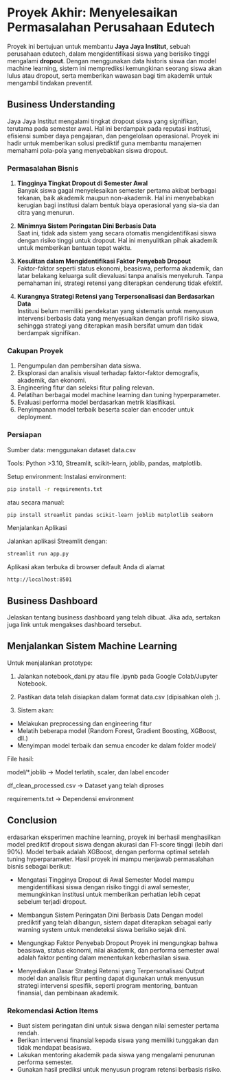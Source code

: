# Proyek Akhir: Menyelesaikan Permasalahan Perusahaan Edutech
Proyek ini bertujuan untuk membantu **Jaya Jaya Institut**, sebuah perusahaan edutech, dalam mengidentifikasi siswa yang berisiko tinggi mengalami **dropout**. Dengan menggunakan data historis siswa dan model machine learning, sistem ini memprediksi kemungkinan seorang siswa akan lulus atau dropout, serta memberikan wawasan bagi tim akademik untuk mengambil tindakan preventif.
## Business Understanding
Jaya Jaya Institut mengalami tingkat dropout siswa yang signifikan, terutama pada semester awal. Hal ini berdampak pada reputasi institusi, efisiensi sumber daya pengajaran, dan pengelolaan operasional. Proyek ini hadir untuk memberikan solusi prediktif guna membantu manajemen memahami pola-pola yang menyebabkan siswa dropout.
### Permasalahan Bisnis
1. **Tingginya Tingkat Dropout di Semester Awal**  
   Banyak siswa gagal menyelesaikan semester pertama akibat berbagai tekanan, baik akademik maupun non-akademik. Hal ini menyebabkan kerugian bagi institusi dalam bentuk biaya operasional yang sia-sia dan citra yang menurun.

2. **Minimnya Sistem Peringatan Dini Berbasis Data**  
   Saat ini, tidak ada sistem yang secara otomatis mengidentifikasi siswa dengan risiko tinggi untuk dropout. Hal ini menyulitkan pihak akademik untuk memberikan bantuan tepat waktu.

3. **Kesulitan dalam Mengidentifikasi Faktor Penyebab Dropout**  
   Faktor-faktor seperti status ekonomi, beasiswa, performa akademik, dan latar belakang keluarga sulit dievaluasi tanpa analisis menyeluruh. Tanpa pemahaman ini, strategi retensi yang diterapkan cenderung tidak efektif.

4. **Kurangnya Strategi Retensi yang Terpersonalisasi dan Berdasarkan Data**  
   Institusi belum memiliki pendekatan yang sistematis untuk menyusun intervensi berbasis data yang menyesuaikan dengan profil risiko siswa, sehingga strategi yang diterapkan masih bersifat umum dan tidak berdampak signifikan.


### Cakupan Proyek
1. Pengumpulan dan pembersihan data siswa.
2. Eksplorasi dan analisis visual terhadap faktor-faktor demografis, akademik, dan ekonomi.
3. Engineering fitur dan seleksi fitur paling relevan.
4. Pelatihan berbagai model machine learning dan tuning hyperparameter.
5. Evaluasi performa model berdasarkan metrik klasifikasi.
6. Penyimpanan model terbaik beserta scaler dan encoder untuk deployment.

### Persiapan

Sumber data: menggunakan dataset data.csv

Tools: Python >3.10, Streamlit, scikit-learn, joblib, pandas, matplotlib.

Setup environment:
Instalasi environment:
```bash
pip install -r requirements.txt
```
atau secara manual:
```bash
pip install streamlit pandas scikit-learn joblib matplotlib seaborn
```
Menjalankan Aplikasi

Jalankan aplikasi Streamlit dengan:
```bash
streamlit run app.py
```
Aplikasi akan terbuka di browser default Anda di alamat
```
http://localhost:8501
```
## Business Dashboard
Jelaskan tentang business dashboard yang telah dibuat. Jika ada, sertakan juga link untuk mengakses dashboard tersebut.

## Menjalankan Sistem Machine Learning
Untuk menjalankan prototype:
1. Jalankan notebook_dani.py atau file .ipynb pada Google Colab/Jupyter Notebook.
2. Pastikan data telah disiapkan dalam format data.csv (dipisahkan oleh ;).

3. Sistem akan:
- Melakukan preprocessing dan engineering fitur
- Melatih beberapa model (Random Forest, Gradient Boosting, XGBoost, dll.)
- Menyimpan model terbaik dan semua encoder ke dalam folder model/

File hasil:

model/*.joblib → Model terlatih, scaler, dan label encoder

df_clean_processed.csv → Dataset yang telah diproses

requirements.txt → Dependensi environment

## Conclusion
erdasarkan eksperimen machine learning, proyek ini berhasil menghasilkan model prediktif dropout siswa dengan akurasi dan F1-score tinggi (lebih dari 90%). Model terbaik adalah XGBoost, dengan performa optimal setelah tuning hyperparameter. Hasil proyek ini mampu menjawab permasalahan bisnis sebagai berikut:

- Mengatasi Tingginya Dropout di Awal Semester
Model mampu mengidentifikasi siswa dengan risiko tinggi di awal semester, memungkinkan institusi untuk memberikan perhatian lebih cepat sebelum terjadi dropout.

- Membangun Sistem Peringatan Dini Berbasis Data
Dengan model prediktif yang telah dibangun, sistem dapat diterapkan sebagai early warning system untuk mendeteksi siswa berisiko sejak dini.

- Mengungkap Faktor Penyebab Dropout
Proyek ini mengungkap bahwa beasiswa, status ekonomi, nilai akademik, dan performa semester awal adalah faktor penting dalam menentukan keberhasilan siswa.

- Menyediakan Dasar Strategi Retensi yang Terpersonalisasi
Output model dan analisis fitur penting dapat digunakan untuk menyusun strategi intervensi spesifik, seperti program mentoring, bantuan finansial, dan pembinaan akademik.
### Rekomendasi Action Items
- Buat sistem peringatan dini untuk siswa dengan nilai semester pertama rendah.
- Berikan intervensi finansial kepada siswa yang memiliki tunggakan dan tidak mendapat beasiswa.
- Lakukan mentoring akademik pada siswa yang mengalami penurunan performa semester.
- Gunakan hasil prediksi untuk menyusun program retensi berbasis risiko.

